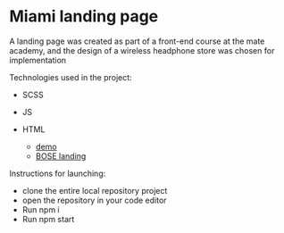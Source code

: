 # Miami landing page

A landing page was created as part of a front-end course at the mate academy, and the design of a wireless headphone store was chosen for implementation

Technologies used in the project:
- SCSS
- JS
- HTML

  - [demo](https://w315.github.io/layout_miami/)
  - [BOSE landing](https://www.figma.com/file/OMjQNb3hg1LKMV4OwyQ3Ao/BOSE?node-id=0%3A1)

Instructions for launching:
- clone the entire local repository project
- open the repository in your code editor
- Run npm i
- Run npm start
